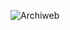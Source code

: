 ![Archiweb](https://github.com/Evemiemie/Archiweb/assets/152494530/ba12c6f1-ce1d-4420-abe9-5e5ddb9919ce)

